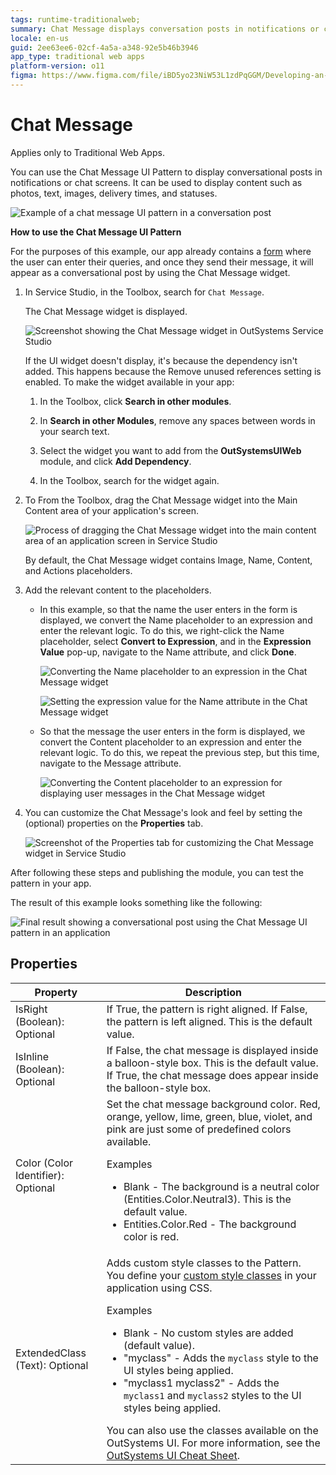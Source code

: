 ```yaml
---
tags: runtime-traditionalweb; 
summary: Chat Message displays conversation posts in notifications or chat screens.
locale: en-us
guid: 2ee63ee6-02cf-4a5a-a348-92e5b46b3946
app_type: traditional web apps
platform-version: o11
figma: https://www.figma.com/file/iBD5yo23NiW53L1zdPqGGM/Developing-an-Application?type=design&node-id=222%3A77&mode=design&t=ANpsYvOCthr9AWot-1
---
```


# Chat Message

<div class="info" markdown="1">

Applies only to Traditional Web Apps.

</div>

You can use the Chat Message UI Pattern to display conversational posts in notifications or chat screens. It can be used to display content such as photos, text, images, delivery times, and statuses.

![Example of a chat message UI pattern in a conversation post](images/chatmessage-3.png "Chat Message UI Pattern Example")

**How to use the Chat Message UI Pattern**

For the purposes of this example, our app already contains a [form](../../../forms/form-use.md) where the user can enter their queries, and once they send their message, it will appear as a conversational post by using the Chat Message widget.

1. In Service Studio, in the Toolbox, search for `Chat Message`.
  
    The Chat Message widget is displayed.

    ![Screenshot showing the Chat Message widget in OutSystems Service Studio](images/chatmessage-1-ss.png "Chat Message Widget in Service Studio")

    If the UI widget doesn't display, it's because the dependency isn't added. This happens because the Remove unused references setting is enabled. To make the widget available in your app:

    1. In the Toolbox, click **Search in other modules**.

    1. In **Search in other Modules**, remove any spaces between words in your search text.
    
    1. Select the widget you want to add from the **OutSystemsUIWeb** module, and click **Add Dependency**. 
    
    1. In the Toolbox, search for the widget again.

1. To From the Toolbox, drag the Chat Message widget into the Main Content area of your application's screen.

    ![Process of dragging the Chat Message widget into the main content area of an application screen in Service Studio](images/chatmessage-2-ss.png "Dragging Chat Message Widget to Main Content")

    By default, the Chat Message widget contains Image, Name, Content, and Actions placeholders.

1. Add the relevant content to the placeholders.

    * In this example, so that the name the user enters in the form is displayed, we convert the Name placeholder to an expression and enter the relevant logic. To do this, we right-click the Name placeholder, select **Convert to Expression**, and in the **Expression Value** pop-up, navigate to the Name attribute, and click **Done**.

        ![Converting the Name placeholder to an expression in the Chat Message widget](images/chatmessage-4-ss.png "Converting Name Placeholder to Expression")

        ![Setting the expression value for the Name attribute in the Chat Message widget](images/chatmessage-5-ss.png "Setting Expression Value for Name")

    * So that the message the user enters in the form is displayed, we convert the Content placeholder to an expression and enter the relevant logic. To do this, we repeat the previous step, but this time, navigate to the Message attribute.

        ![Converting the Content placeholder to an expression for displaying user messages in the Chat Message widget](images/chatmessage-8-ss.png "Converting Content Placeholder to Expression")

1. You can customize the Chat Message's look and feel by setting the (optional) properties on the **Properties** tab.

    ![Screenshot of the Properties tab for customizing the Chat Message widget in Service Studio](images/chatmessage-9-ss.png "Chat Message Properties Tab")

After following these steps and publishing the module, you can test the pattern in your app.

The result of this example looks something like the following:

![Final result showing a conversational post using the Chat Message UI pattern in an application](images/chatmessage-6-ss.png "Final Result of Chat Message UI Pattern")

## Properties

| **Property** | **Description** |
|---|---|
| IsRight (Boolean): Optional | If True, the pattern is right aligned. If False, the pattern is left aligned. This is the default value. |
| IsInline (Boolean): Optional | If False, the chat message is displayed inside a balloon-style box. This is the default value. If True, the chat message does appear inside the balloon-style box. |
| Color (Color Identifier): Optional | Set the chat message background color. Red, orange, yellow, lime, green, blue, violet, and pink are just some of predefined colors available. <p>Examples <ul><li>Blank - The background is a neutral color (Entities.Color.Neutral3). This is the default value.</li><li>Entities.Color.Red - The background color is red.</li></ul></p> |
| ExtendedClass (Text): Optional | Adds custom style classes to the Pattern. You define your [custom style classes](../../../look-feel/css.md) in your application using CSS. <p>Examples <ul><li>Blank - No custom styles are added (default value).</li><li>"myclass" - Adds the ``myclass`` style to the UI styles being applied.</li><li>"myclass1 myclass2" - Adds the ``myclass1`` and ``myclass2`` styles to the UI styles being applied.</li></ul></p>You can also use the classes available on the OutSystems UI. For more information, see the [OutSystems UI Cheat Sheet](https://outsystemsui.outsystems.com/OutSystemsUIWebsite/CheatSheet). |
